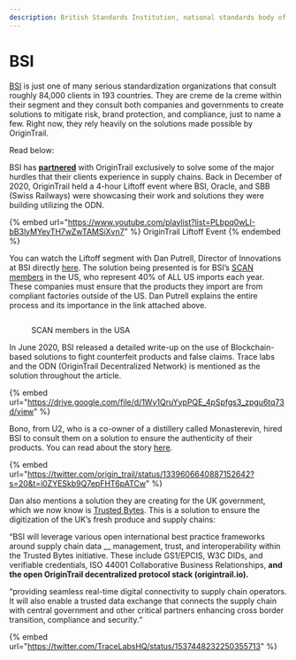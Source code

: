 ```yaml
---
description: British Standards Institution, national standards body of the United Kingdom
---
```


# BSI

[BSI](https://www.bsigroup.com/) is just one of many serious standardization organizations that consult roughly 84,000 clients in 193 countries. They are creme de la creme within their segment and they consult both companies and governments to create solutions to mitigate risk, brand protection, and compliance, just to name a few. Right now, they rely heavily on the solutions made possible by OriginTrail.&#x20;

Read below:

BSI has [**partnered**](https://www.bsigroup.com/en-GB/about-bsi/media-centre/press-releases/2019/january/bsi-partners-with-origintrail-to-develop-blockchain-enabled-solutions/) with OriginTrail exclusively to solve some of the major hurdles that their clients experience in supply chains. Back in December of 2020, OriginTrail held a 4-hour Liftoff event where BSI, Oracle, and SBB (Swiss Railways) were showcasing their work and solutions they were building utilizing the ODN.&#x20;

{% embed url="https://www.youtube.com/playlist?list=PLbpq0wLI-bB3lyMYeyTH7wZwTAMSiXvn7" %}
OriginTrail Liftoff Event
{% endembed %}

You can watch the Liftoff segment with Dan Putrell, Director of Innovations at BSI directly [here](https://youtu.be/Ss9pZkVsFpo). The solution being presented is for BSI’s [SCAN members](https://www.scanassociation.com/membership/our-members/) in the US, who represent 40% of ALL US imports each year. These companies must ensure that the products they import are from compliant factories outside of the US. Dan Putrell explains the entire process and its importance in the link attached above.

<figure><img src="https://origintrailexplained.info/wp-content/uploads/2020/06/scan-1-768x345.jpg" alt=""><figcaption><p>SCAN members in the USA</p></figcaption></figure>

In June 2020, BSI released a detailed write-up on the use of Blockchain-based solutions to fight counterfeit products and false claims. Trace labs and the ODN (OriginTrail Decentralized Network) is mentioned as the solution throughout the article.

{% embed url="https://drive.google.com/file/d/1Wy1QruYypPQE_4pSpfgs3_zpgu6tq73d/view" %}

Bono, from U2, who is a co-owner of a distillery called Monasterevin, hired BSI to consult them on a solution to ensure the authenticity of their products. You can read about the story [here](https://www.businesspost.ie/business/bono-whiskey-firm-brands-casks-with-blockchain-tokens-242764c7).&#x20;

{% embed url="https://twitter.com/origin_trail/status/1339606640887152642?s=20&t=i0ZYESkb9Q7epFHT6pATCw" %}

Dan also mentions a solution they are creating for the UK government, which we now know is [Trusted Bytes](https://www.bsigroup.com/en-GB/about-bsi/media-centre/press-releases/2022/june/one-year-on-since-bsi-and-trace-labs-joined-the-innovate-uk-consortium-to-develop-new-digital-solutions-for-the-food-and-trade-industry/). This is a solution to ensure the digitization of the UK’s fresh produce and supply chains:

“BSI will leverage various open international best practice frameworks around supply chain data __ management, trust, and interoperability within the Trusted Bytes initiative. These include GS1/EPCIS, W3C DIDs, and verifiable credentials, ISO 44001 Collaborative Business Relationships, **and the open OriginTrail decentralized protocol stack (origintrail.io).**

“providing seamless real-time digital connectivity to supply chain operators. It will also enable a trusted data exchange that connects the supply chain with central government and other critical partners enhancing cross border transition, compliance and security.“

{% embed url="https://twitter.com/TraceLabsHQ/status/1537448232250355713" %}
